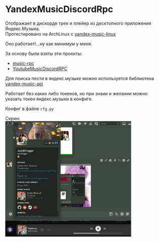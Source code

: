 # YandexMusicDiscordRpc

Отображает в дискорде трек и плейер из десктопного приложения Яндекс.Музыка. <br>
Протестировано на ArchLinux с [yandex-music-linux](https://aur.archlinux.org/packages/yandex-music)

Оно работает!...ну как минимум у меня.

За основу были взяты эти проекты:
* [music-rpc](https://github.com/bramtechs/music-rpc)
* [YoutubeMusicDiscordRPC](https://github.getafreenode.com/ludals/YoutubeMusicDiscordRPC)

Для поиска пести в яндекс.музыке можно используется библиотека 
[yandex-music-api](https://github.com/MarshalX/yandex-music-api)

Работает без каких либо токенов, но при знаии и желании можно указать токен яндекс.музыки в конфиге.

Конфиг в файле `cfg.py`

Скрин: <br>
<img alt="Example.png" width="400" src="Example.png" />